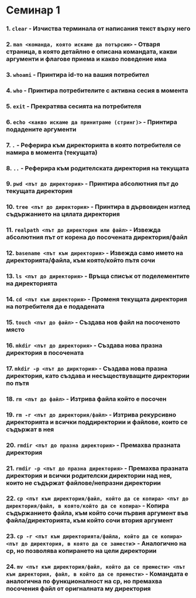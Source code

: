 # Семинар 1

### 1. `clear` - Изчиства терминала от написания текст върху него 

### 2. `man <команда, която искаме да потърсим>` - Отваря страница, в която детайлно е описана командата, какви аргументи и флагове приема и какво поведение има

### 3. `whoami` - Принтира id-то на вашия потребител

### 4. `who` - Принтира потребителите с активна сесия в момента

### 5. `exit` - Прекратява сесията на потребителя

### 6. `echo <какво искаме да принитраме (стринг)>` - Принтира подадените аргументи

### 7. `.` - Реферира към директорията в която потребителя се намира в момента (текущата)

### 8. `..` - Реферира към родителската директория на текущата

### 9. `pwd <път до директория>` - Принтира абсолютния път до текущата директория

### 10. `tree <път до директория>` - Принтира в дървовиден изглед съдържанието на цялата директория

### 11. `realpath <път до директория или файл>` - Извежда абсолютния път от корена до посочената директория/файл

### 12. `basename <път към директория>` - Извежда само името на директорията/файла, към която/който пътя сочи

### 13. `ls <път до директория>` - Връща списък от поделементите на директорията

### 14. `cd <път към директория>` - Променя текущата директория на потребителя да е подадената

### 15. `touch <път до файл>` - Създава нов файл на посоченото място

### 16. `mkdir <път до директория>` - Създава нова празна директория в посочената

### 17. `mkdir -p <път до дирктория>` - Създава нова празна директория, като създава и несъществуващите директории по пътя

### 18. `rm <път до файл>` - Изтрива файла който е посочен

### 19. `rm -r <път до директория/файл>` - Изтрива рекурсивно директорията и всички поддиректории и файлове, които се съдържат в нея

### 20. `rmdir <път до празна директория>` - Премахва празната директория

### 21. `rmdir -p <път до празна директория>` - Премахва празната директория и всички родителски директории над нея, които не съдържат файлове/непразни директории

### 22. `cp <път към директория/файл, който да се копира> <път до директория/файл, в която/който да се копира>` - Копира съдържанието файла, към който сочи първия аргумент във файла/директорията, към който сочи втория аргумент

### 23. `cp -r <път към директорията/файла, който да се копира> <път до директория, в която да се замести`> - Аналогично на cp, но позволява копирането на цели директории

### 24. `mv <път към директория/файл, който да се премести> <път към директория, файл, в който да се премести>` - Командата е аналогична по функционалност на cp, но премахва посочения файл от оригналната му директория
